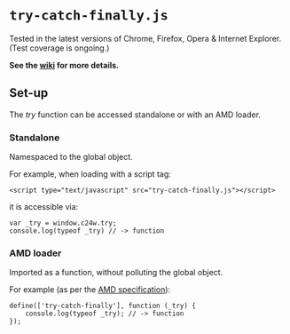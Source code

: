 `try-catch-finally.js`
======================

Tested in the latest versions of Chrome, Firefox, Opera & Internet Explorer.  (Test coverage is ongoing.)

**See the [wiki](../../wiki) for more details.**

Set-up
------

The _try_ function can be accessed standalone or with an AMD loader.

### Standalone

Namespaced to the global object.

For example, when loading with a script tag:

	<script type="text/javascript" src="try-catch-finally.js"></script>

it is accessible via:

	var _try = window.c24w.try;
	console.log(typeof _try) // -> function

### AMD loader

Imported as a function, without polluting the global object.

For example (as per the [AMD specification][]):

	define(['try-catch-finally'], function (_try) {
		console.log(typeof _try); // -> function
	});






[AMD specification]: https://github.com/amdjs/amdjs-api/wiki/AMD
